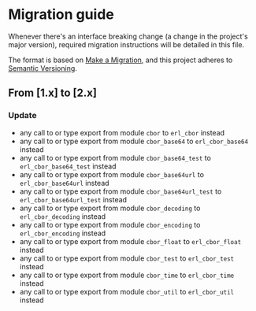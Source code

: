 # Migration guide

Whenever there's an interface breaking change (a change in the project's major version),
required migration instructions will be detailed in this file.

The format is based on
[Make a Migration](https://confluence.cf.miniclip.com/display/TM/Make+a+MIGRATION),
and this project adheres to [Semantic Versioning](https://semver.org/spec/v2.0.0.html).

## From [1.x] to [2.x]

### Update

- any call to or type export from module `cbor` to `erl_cbor` instead
- any call to or type export from module `cbor_base64` to `erl_cbor_base64` instead
- any call to or type export from module `cbor_base64_test` to `erl_cbor_base64_test` instead
- any call to or type export from module `cbor_base64url` to `erl_cbor_base64url` instead
- any call to or type export from module `cbor_base64url_test` to `erl_cbor_base64url_test` instead
- any call to or type export from module `cbor_decoding` to `erl_cbor_decoding` instead
- any call to or type export from module `cbor_encoding` to `erl_cbor_encoding` instead
- any call to or type export from module `cbor_float` to `erl_cbor_float` instead
- any call to or type export from module `cbor_test` to `erl_cbor_test` instead
- any call to or type export from module `cbor_time` to `erl_cbor_time` instead
- any call to or type export from module `cbor_util` to `erl_cbor_util` instead
